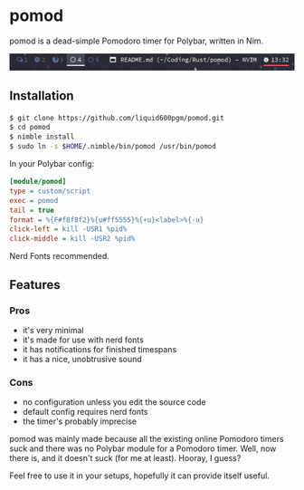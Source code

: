 # pomod
pomod is a dead-simple Pomodoro timer for Polybar, written in Nim.

![screenshot](screenshot.png)

## Installation
```sh
$ git clone https://github.com/liquid600pgm/pomod.git
$ cd pomod
$ nimble install
$ sudo ln -s $HOME/.nimble/bin/pomod /usr/bin/pomod
```
In your Polybar config:
```ini
[module/pomod]
type = custom/script
exec = pomod
tail = true
format = %{F#f8f8f2}%{u#ff5555}%{+u}<label>%{-u}
click-left = kill -USR1 %pid%
click-middle = kill -USR2 %pid%
```

Nerd Fonts recommended.

## Features

### Pros
 - it's very minimal
 - it's made for use with nerd fonts
 - it has notifications for finished timespans
 - it has a nice, unobtrusive sound

### Cons
 - no configuration unless you edit the source code
 - default config requires nerd fonts
 - the timer's probably imprecise

pomod was mainly made because all the existing online Pomodoro timers suck and
there was no Polybar module for a Pomodoro timer. Well, now there is, and it
doesn't suck (for me at least). Hooray, I guess?

Feel free to use it in your setups, hopefully it can provide itself useful.
